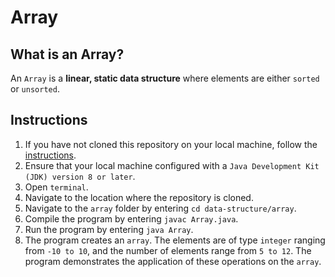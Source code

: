 # Array

## What is an Array?
An `Array` is a **linear, static data structure** where elements are either `sorted` or `unsorted`.

## Instructions
1. If you have not cloned this repository on your local machine, follow the [instructions](https://github.com/shumarb/learning#how-to-use-this-repository).
2. Ensure that your local machine configured with a `Java Development Kit (JDK) version 8 or later`.
3. Open `terminal`.
4. Navigate to the location where the repository is cloned.
5. Navigate to the `array` folder by entering `cd data-structure/array`.
6. Compile the program by entering `javac Array.java`.
7. Run the program by entering `java Array`.
8. The program creates an `array`. The elements are of type `integer` ranging from `-10 to 10`, and the number of elements range from `5 to 12`. The program demonstrates the application of these operations on the `array`.